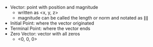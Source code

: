 - Vector: point with position and magnitude
	- written as <x, y, z>
	- magnitude can be called the length or norm and notated as $\|\|$
- Initial Point: where the vector originated
- Terminal Point: where the vector ends
- Zero Vector: vector with all zeros
	- <0, 0, 0>